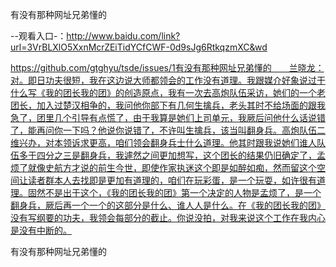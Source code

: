 有没有那种网址兄弟懂的

--观看入口-：http://www.baidu.com/link?url=3VrBLXlO5XxnMcrZEiTidYCfCWF-0d9sJg6RtkqzmXC&wd

https://github.com/gtghyu/tsde/issues/1有没有那种网址兄弟懂的　　兰晓龙：对。即日功夫很短，我在这边说大师都领会的工作没有道理。我跟媒介好象说过干什么写《我的团长我的团》的创造原点，我有一次去高炮队伍采访，她们的一个老团长，加入过楚汉相争的，我问他你部下有几何生擒兵，老头其时不给场面的跟我急了，团里几个引导有点慌了，由于我算是她们上司单元，我厥后问他什么话说错了，能再问你一下吗？他说你说错了，不许叫生擒兵，该当叫翻身兵。高炮队伍二维兴办，对本领诉求更高，咱们领会翻身兵士什么道理。他其时跟我说她们谁人队伍多于四分之三是翻身兵，我遽然之间更加想写，这个团长的结果仍旧确定了，孟烦了就像史航方才说的前生今世，即使作家执迷这个即是如醉如痴，然而留这个空间让读者群本人去找即是更加有道理的，咱们在玩彩蛋，是一个玩耍，如许很有道理。固然不是出于这个，《我的团长我的团》第一个决定的人物是孟烦了，是一个翻身兵，厥后再一个一个的这部分是什么、谁人人是什么。在《我的团长我的团》没有写纲要的功夫，我领会每部分的截止。你说没拍，对我来说这个工作在我内心是没有中断的。

有没有那种网址兄弟懂的
